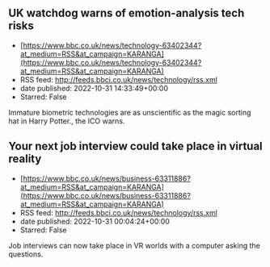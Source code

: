 ## UK watchdog warns of emotion-analysis tech risks
 - [https://www.bbc.co.uk/news/technology-63402344?at_medium=RSS&at_campaign=KARANGA](https://www.bbc.co.uk/news/technology-63402344?at_medium=RSS&at_campaign=KARANGA)
 - RSS feed: http://feeds.bbci.co.uk/news/technology/rss.xml
 - date published: 2022-10-31 14:33:49+00:00
 - Starred: False

Immature biometric technologies are as unscientific as the magic sorting hat in Harry Potter., the ICO warns.

## Your next job interview could take place in virtual reality
 - [https://www.bbc.co.uk/news/business-63311886?at_medium=RSS&at_campaign=KARANGA](https://www.bbc.co.uk/news/business-63311886?at_medium=RSS&at_campaign=KARANGA)
 - RSS feed: http://feeds.bbci.co.uk/news/technology/rss.xml
 - date published: 2022-10-31 00:04:24+00:00
 - Starred: False

Job interviews can now take place in VR worlds with a computer asking the questions.
